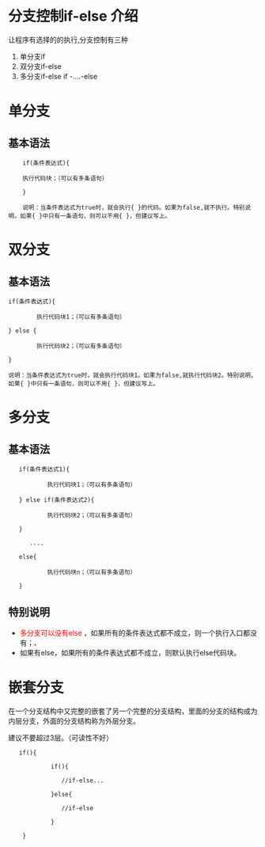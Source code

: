 # 分支控制if-else 介绍

让程序有选择的的执行,分支控制有三种

1) 单分支if
2) 双分支if-else
3) 多分支if-else if -....-else

# 单分支

## 基本语法

        if(条件表达式){
    
        执行代码块；（可以有多条语句）
    
        }
    
        说明：当条件表达式为true时，就会执行{ }的代码。如果为false,就不执行。特别说明，如果{ }中只有一条语句，则可以不用{ }，但建议写上。

# 双分支

## 基本语法

    if(条件表达式){
    
            执行代码块1；（可以有多条语句）
    
    } else {
    
            执行代码块2；（可以有多条语句）
    
    }
    
    说明：当条件表达式为true时，就会执行代码块1。如果为false,就执行代码块2。特别说明，如果{ }中只有一条语句，则可以不用{ }，但建议写上。

# 多分支

## 基本语法

       if(条件表达式1){
    
               执行代码块1；（可以有多条语句）
    
       } else if(条件表达式2){
    
               执行代码块2；（可以有多条语句）
    
       } 
    
          ....
    
       else{
    
               执行代码块n；（可以有多条语句）
    
       }

## 特别说明

- <font color=red>多分支可以没有else </font>，如果所有的条件表达式都不成立，则一个执行入口都没有；、
- 如果有else，如果所有的条件表达式都不成立，则默认执行else代码块。



# 嵌套分支

在一个分支结构中又完整的嵌套了另一个完整的分支结构，里面的分支的结构成为内层分支，外面的分支结构称为外层分支。 

建议不要超过3层。（可读性不好）

       if(){
    
                if(){
    
                   //if-else...
    
                }else{
    
                   //if-else
    
                }
    
        }
